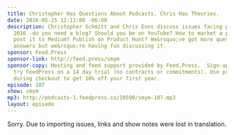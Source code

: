 ```yaml
---
title: Christopher Has Questions About Podcasts. Chris Has Theories.
date: 2016-05-25 12:11:00 -06:00
description: Christopher Schmitt and Chris Enns discuss issues facing podcasters in
  2016 -do you need a blog? Should you be on YouTube? How to market a podcast? Cross
  post it to Medium? Publish on Product Hunt? We&rsquo;ve got more questions than
  answers but we&rsquo;re having fun discussing it.
sponsor: Feed.Press
sponsor-link: http://feed.press/smym
sponsor-copy: Hosting and feed support provided by Feed.Press.  Sign-up today and
  try FeedPress on a 14 day trial (no contracts or commitments). Use promo code "smym"
  during checkout to get 10% off your first year.
episode: 107
show: smym
mp3: http://podcasts-1.feedpress.co/10590/smym-107.mp3
layout: episode
---
```


Sorry. Due to importing issues, links and show notes were lost in translation.
